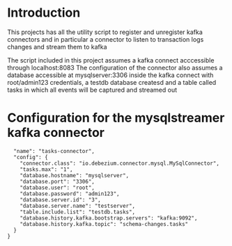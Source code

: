 # Introduction
This projects has all the utility script to register and unregister kafka connectors and in particular a connector to listen to transaction logs changes and stream them to kafka


The script included in this project assumes a kafka connect acccessible through localhost:8083
The configuration of the connector also assumes a database accessible at mysqlserver:3306 inside the kafka connect with root/admin123 credentials, a testdb database createsd and a table called tasks in which all events will be captured and streamed out

# Configuration for the mysqlstreamer kafka connector

``` {
  "name": "tasks-connector",  
  "config": {  
    "connector.class": "io.debezium.connector.mysql.MySqlConnector",
    "tasks.max": "1",  
    "database.hostname": "mysqlserver",  
    "database.port": "3306",
    "database.user": "root",
    "database.password": "admin123",
    "database.server.id": "3",  
    "database.server.name": "testserver",  
    "table.include.list": "testdb.tasks",
    "database.history.kafka.bootstrap.servers": "kafka:9092",  
    "database.history.kafka.topic": "schema-changes.tasks"  
  }
}
